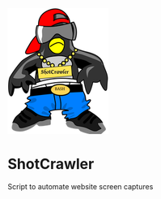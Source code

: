 ![alt text](https://github.com/wirelessphreak/ShotCrawler/blob/master/smallShotCrawler.png)
# ShotCrawler
Script to automate website screen captures
